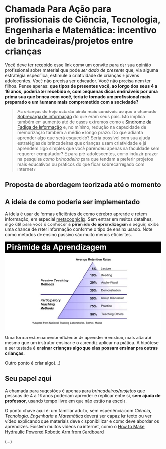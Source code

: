 # Chamada Para Ação para profissionais de Ciência, Tecnologia, Engenharia e Matemática: incentivo de brincadeiras/projetos entre crianças

Você deve ter recebido esse link como um convite para dar sua opinião
profissional sobre material que pode _ser dado de presente_ que, via alguma
estratégia específica, estimule a criatividade de crianças e jovens adolecentes.
Você não precisa ser educador. Você não precisa nem ter filhos. Pense apenas:
**que tipos de presentes você, ao longo dos seus 4 a 16 anos, poderia ter
recebido e, com pequenas dicas ensináveis por uma prima sua que brinca com você,
teria te tornado um profissional mais preparado e um humano mais comprometido
com a sociedade?**

> As crianças de hoje estarão ainda mais sensíveis ao que é chamado [Sobrecarga
> de informação](https://en.wikipedia.org/wiki/Information_overload) do que eram
> seus pais. Isto implica também em aumento até de casos extremos como a
> [Síndrome da Fadiga de Informação](http://istoe.com.br/139296_INTOXICADOS+DE+INFORMACAO/)
> e, no mínimo, redução na capacidade de memorização também a médio e longo prazo.
> Do que adianta aprender algo que será esquecido? Seria possível com sua ajuda
> estratégias de brincadeiras que crianças usam criatividade e já aprendem algo
> simples que você parendeu apenas na faculdade sem requerer computador? E
> para pré-adolescentes, como induzir prazer na pesquisa _como brincadeira_
> para que tendam a preferir projetos mais educativos ou práticos do que
> ficar sobrecarregado com internet?

## Proposta de abordagem teorizada até o momento

## A ideia de como poderia ser implementado

A ideia é usar de formas eficiêntes de como cérebro aprende e retem informação, em especial
[metacognição](http://www.psicologiaexplica.com.br/o-que-e-metacognicao/).
Sem entrar em muitos detalhes, algo útil para você é conhecer a **piramide de
aprendizagem** a seguir, exibe uma chance de reter informação conforme o tipo de
ensino usado. Note como métodos de ensino passivo são muito menos eficientes.

![Piramide de aprendizagem](piramide-da-aprendizagem.jpg)

Uma forma extremamente eficiente de aprender é ensinar, mais alta até mesmo que
um instrutor ensinar e o aprendiz aplicar na prática. A hipótese a ser testada
é **ensinar crianças algo que elas possam ensinar pra outras crianças**.

Outro ponto é criar algo(...)

<!--
Como há uma competição grande
com distrações, além de, idealmente, assumir que **as crianças/adolescentes
podem ter problemas de aprendizagem, como déficit de atenção, hiperatividade,
até mesmo autismo leve**
-->

## Seu papel aqui

A chamada para sugestões é apenas para _brincadeiras/projetos_ que pessoas de
4 a 16 anos poderiam aprender e replicar entre si, **sem ajuda de professor**,
usando tempo livre em que não estão na escola. 

O ponto chave aqui é: um familiar adulto, sem esperiência com _Ciência,
Tecnologia, Engenharia e Matemática_ deverá ser capaz ler texto ou ver vídeo
explicando que materiais deve disponibilizar e como deve abordar os aprendizes.
Existem muitos vídeos na internet, como o [How to Make Hydraulic Powered
Robotic Arm from Cardboard](https://www.youtube.com/watch?v=P2r9U4wkjcc)

(...)